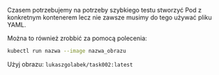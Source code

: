 Czasem potrzebujemy na potrzeby szybkiego testu stworzyć Pod z konkretnym kontenerem lecz nie zawsze musimy do tego używać pliku YAML.

Można to również zrobbić za pomocą polecenia:

```sh
kubectl run nazwa --image nazwa_obrazu
```

Użyj obrazu: `lukaszgolabek/task002:latest`